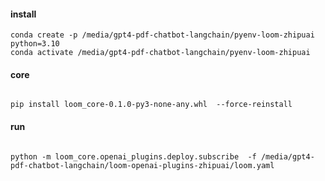 

#### install 

```shell
conda create -p /media/gpt4-pdf-chatbot-langchain/pyenv-loom-zhipuai  python=3.10  
conda activate /media/gpt4-pdf-chatbot-langchain/pyenv-loom-zhipuai

```

#### core
```shell

pip install loom_core-0.1.0-py3-none-any.whl  --force-reinstall         
```

#### run
```shell

python -m loom_core.openai_plugins.deploy.subscribe  -f /media/gpt4-pdf-chatbot-langchain/loom-openai-plugins-zhipuai/loom.yaml
```
